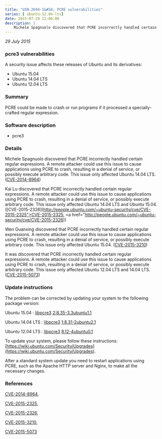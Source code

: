 ```yaml
---
title: "USN-2694-1&#58; PCRE vulnerabilities"
series: [ ubuntu-12.04-lts]
date: 2015-07-29 12:00:00
description: |
    Michele Spagnuolo discovered that PCRE incorrectly handled certain regular expressions. A remote attacker could use this issue to cause applications using PCRE to crash, resulting in a denial of service, or possibly execute arbitrary code. This issue only affected Ubuntu 14.04 LTS. ([CVE-2014-8964](http://people.ubuntu.com/~ubuntu-security/cve/CVE-2014-8964))
--- 
```

 
 

*29 July 2015*

### pcre3 vulnerabilities

A security issue affects these releases of Ubuntu and its derivatives:

* Ubuntu 15.04
* Ubuntu 14.04 LTS
* Ubuntu 12.04 LTS

### Summary

PCRE could be made to crash or run programs if it processed a specially-crafted regular expression.

### Software description

* pcre3 

### Details

Michele Spagnuolo discovered that PCRE incorrectly handled certain regular expressions. A remote attacker could use this issue to cause applications using PCRE to crash, resulting in a denial of service, or possibly execute arbitrary code. This issue only affected Ubuntu 14.04 LTS. ([CVE-2014-8964](http://people.ubuntu.com/~ubuntu-security/cve/CVE-2014-8964))

Kai Lu discovered that PCRE incorrectly handled certain regular expressions. A remote attacker could use this issue to cause applications using PCRE to crash, resulting in a denial of service, or possibly execute arbitrary code. This issue only affected Ubuntu 14.04 LTS and Ubuntu 15.04. ([CVE-2015-2326](http://people.ubuntu.com/~ubuntu-security/cve/CVE-2015-2325">CVE-2015-2325</a>, <a href="http://people.ubuntu.com/~ubuntu-security/cve/CVE-2015-2326))

Wen Guanxing discovered that PCRE incorrectly handled certain regular expressions. A remote attacker could use this issue to cause applications using PCRE to crash, resulting in a denial of service, or possibly execute arbitrary code. This issue only affected Ubuntu 15.04. ([CVE-2015-3210](http://people.ubuntu.com/~ubuntu-security/cve/CVE-2015-3210))

It was discovered that PCRE incorrectly handled certain regular expressions. A remote attacker could use this issue to cause applications using PCRE to crash, resulting in a denial of service, or possibly execute arbitrary code. This issue only affected Ubuntu 12.04 LTS and 14.04 LTS. ([CVE-2015-5073](http://people.ubuntu.com/~ubuntu-security/cve/CVE-2015-5073)) 

### Update instructions

The problem can be corrected by updating your system to the following package version:

Ubuntu 15.04
 : [libpcre3](https://launchpad.net/ubuntu/+source/pcre3) <span> [2:8.35-3.3ubuntu1.1](https://launchpad.net/ubuntu/+source/pcre3/2:8.35-3.3ubuntu1.1) </span> 

Ubuntu 14.04 LTS
 : [libpcre3](https://launchpad.net/ubuntu/+source/pcre3) <span> [1:8.31-2ubuntu2.1](https://launchpad.net/ubuntu/+source/pcre3/1:8.31-2ubuntu2.1) </span> 

Ubuntu 12.04 LTS
 : [libpcre3](https://launchpad.net/ubuntu/+source/pcre3) <span> [8.12-4ubuntu0.1](https://launchpad.net/ubuntu/+source/pcre3/8.12-4ubuntu0.1) </span> 

To update your system, please follow these instructions: [https://wiki.ubuntu.com/Security/Upgrades](https://wiki.ubuntu.com/Security/Upgrades).

After a standard system update you need to restart applications using PCRE, such as the Apache HTTP server and Nginx, to make all the necessary changes. 

### References

 
 [CVE-2014-8964](http://people.ubuntu.com/~ubuntu-security/cve/CVE-2014-8964), 

 [CVE-2015-2325](http://people.ubuntu.com/~ubuntu-security/cve/CVE-2015-2325), 

 [CVE-2015-2326](http://people.ubuntu.com/~ubuntu-security/cve/CVE-2015-2326), 

 [CVE-2015-3210](http://people.ubuntu.com/~ubuntu-security/cve/CVE-2015-3210), 

 [CVE-2015-5073](http://people.ubuntu.com/~ubuntu-security/cve/CVE-2015-5073)
 

